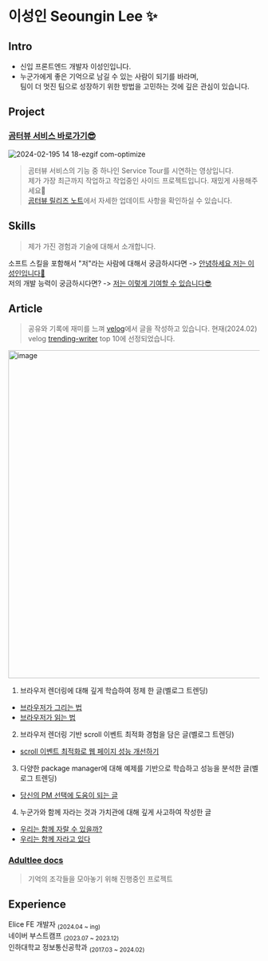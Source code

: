 # 이성인 Seoungin Lee ✨
## Intro
- 신입 프론트엔드 개발자 이성인입니다.  
- 누군가에게 좋은 기억으로 남길 수 있는 사람이 되기를 바라며,   
   팀이 더 멋진 팀으로 성장하기 위한 방법을 고민하는 것에 깊은 관심이 있습니다.

## Project
### [곰터뷰 서비스 바로가기😎](https://www.gomterview.com/)
![2024-02-195 14 18-ezgif com-optimize](https://github.com/adultlee/adultlee/assets/77886826/c3ec78bc-7f00-4706-8eb3-52ea5447bfe7)  
> 곰터뷰 서비스의 기능 중 하나인 Service Tour를 시연하는 영상입니다.  
> 제가 가장 최근까지 작업하고 작업중인 사이드 프로젝트입니다. 재밌게 사용해주세요🤗  
> [곰터뷰 릴리즈 노트](https://github.com/boostcampwm2023/web14-gomterview/releases)에서 자세한 업데이트 사항을 확인하실 수 있습니다.

## Skills
> 제가 가진 경험과 기술에 대해서 소개합니다.

소프트 스킬을 포함해서 "저"라는 사람에 대해서 궁금하시다면 -> [안녕하세요 저는 이성인입니다🤗](https://github.com/adultlee/Adultlee-Skill/tree/main/SoftSkills)   
저의 개발 능력이 궁금하시다면? -> [저는 이렇게 기여할 수 있습니다😎](https://github.com/adultlee/Adultlee-Skill)  
  

## Article
> 공유와 기록에 재미를 느껴 [velog](https://velog.io/@adultlee/posts)에서 글을 작성하고 있습니다. 현재(2024.02) velog [trending-writer](https://velog.io/trending-writers) top 10에 선정되었습니다.  
<img width="658" alt="image" src="https://github.com/adultlee/adultlee/assets/77886826/026fef8a-77a8-45fb-a65a-6ace30731379">

1. 브라우저 렌더링에 대해 깊게 학습하여 정제 한 글(벨로그 트렌딩)
- [브라우저가 그리는 법](https://velog.io/@adultlee/%EB%B8%8C%EB%9D%BC%EC%9A%B0%EC%A0%80%EA%B0%80-%EA%B7%B8%EB%A6%AC%EB%8A%94-%EB%B2%95)  
- [브라우저가 읽는 법](https://velog.io/@adultlee/%EB%B8%8C%EB%9D%BC%EC%9A%B0%EC%A0%80%EA%B0%80-%EB%A5%BC-%EC%9D%BD%EB%8A%94-%EB%B2%95)
  
2. 브라우저 렌더링 기반 scroll 이벤트 최적화 경험을 담은 글(벨로그 트렌딩)
- [scroll 이벤트 최적화로 웹 페이지 성능 개선하기](https://velog.io/@adultlee/scroll-event-%EC%B5%9C%EC%A0%81%ED%99%94%ED%95%98%EC%97%AC-%EC%9B%B9%ED%8E%98%EC%9D%B4%EC%A7%80-%EC%84%B1%EB%8A%A5-%EA%B0%9C%EC%84%A0%ED%95%98%EA%B8%B0)

3. 다양한 package manager에 대해 예제를 기반으로 학습하고 성능을 분석한 글(벨로그 트렌딩)
- [당신의 PM 선택에 도움이 되는 글](https://velog.io/@adultlee/%EB%8B%B9%EC%8B%A0%EC%9D%98-PM-%EC%84%A0%ED%83%9D%EC%97%90-%EB%8F%84%EC%9B%80%EC%9D%B4-%EB%90%98%EB%8A%94-%EA%B8%80)

4. 누군가와 함께 자라는 것과 가치관에 대해 깊게 사고하여 작성한 글
- [우리는 함께 자랄 수 있을까?](https://velog.io/@adultlee/%EC%9A%B0%EB%A6%AC%EB%8A%94-%ED%95%A8%EA%BB%98-%EC%9E%90%EB%9E%84-%EC%88%98-%EC%9E%88%EC%9D%84%EA%B9%8C)
- [우리는 함께 자라고 있다](https://velog.io/@adultlee/%EC%9A%B0%EB%A6%AC%EB%8A%94-%ED%95%A8%EA%BB%98-%EC%9E%90%EB%9D%BC%EA%B3%A0-%EC%9E%88%EB%8B%A4)

### [Adultlee docs](https://adultlee-docs-adultlee.vercel.app/)  
> 기억의 조각들을 모아놓기 위해 진행중인 프로젝트

## Experience
Elice FE 개발자 <sub>(2024.04 ~ ing)</sub>  
네이버 부스트캠프 <sub>(2023.07 ~ 2023.12)</sub>   
인하대학교 정보통신공학과 <sub>(2017.03 ~ 2024.02)</sub>  

